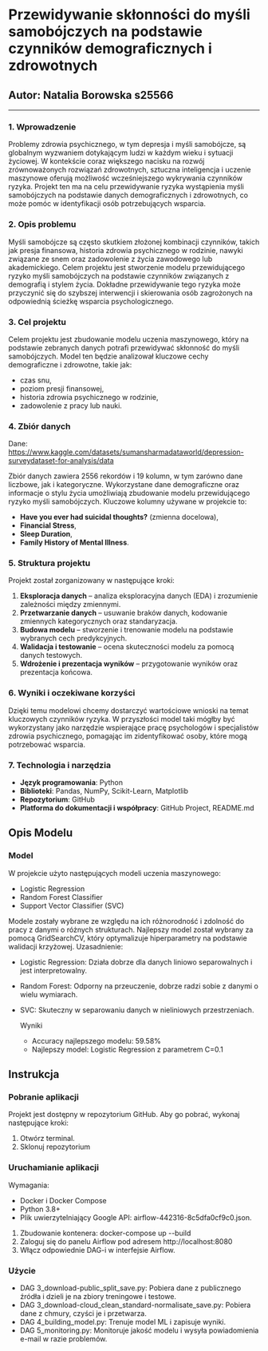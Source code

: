 # Przewidywanie skłonności do myśli samobójczych na podstawie czynników demograficznych i zdrowotnych

## Autor: Natalia Borowska s25566

---

### 1. Wprowadzenie

Problemy zdrowia psychicznego, w tym depresja i myśli samobójcze, są globalnym wyzwaniem dotykającym ludzi w każdym wieku i sytuacji życiowej. W kontekście coraz większego nacisku na rozwój zrównoważonych rozwiązań zdrowotnych, sztuczna inteligencja i uczenie maszynowe oferują możliwość wcześniejszego wykrywania czynników ryzyka. Projekt ten ma na celu przewidywanie ryzyka wystąpienia myśli samobójczych na podstawie danych demograficznych i zdrowotnych, co może pomóc w identyfikacji osób potrzebujących wsparcia.

### 2. Opis problemu

Myśli samobójcze są często skutkiem złożonej kombinacji czynników, takich jak presja finansowa, historia zdrowia psychicznego w rodzinie, nawyki związane ze snem oraz zadowolenie z życia zawodowego lub akademickiego. Celem projektu jest stworzenie modelu przewidującego ryzyko myśli samobójczych na podstawie czynników związanych z demografią i stylem życia. Dokładne przewidywanie tego ryzyka może przyczynić się do szybszej interwencji i skierowania osób zagrożonych na odpowiednią ścieżkę wsparcia psychologicznego.

### 3. Cel projektu

Celem projektu jest zbudowanie modelu uczenia maszynowego, który na podstawie zebranych danych potrafi przewidywać skłonność do myśli samobójczych. Model ten będzie analizował kluczowe cechy demograficzne i zdrowotne, takie jak:
- czas snu,
- poziom presji finansowej,
- historia zdrowia psychicznego w rodzinie,
- zadowolenie z pracy lub nauki.

### 4. Zbiór danych

Dane: https://www.kaggle.com/datasets/sumansharmadataworld/depression-surveydataset-for-analysis/data

Zbiór danych zawiera 2556 rekordów i 19 kolumn, w tym zarówno dane liczbowe, jak i kategoryczne. Wykorzystane dane demograficzne oraz informacje o stylu życia umożliwiają zbudowanie modelu przewidującego ryzyko myśli samobójczych. Kluczowe kolumny używane w projekcie to:
- **Have you ever had suicidal thoughts?** (zmienna docelowa),
- **Financial Stress**,
- **Sleep Duration**,
- **Family History of Mental Illness**.

### 5. Struktura projektu

Projekt został zorganizowany w następujące kroki:
1. **Eksploracja danych** – analiza eksploracyjna danych (EDA) i zrozumienie zależności między zmiennymi.
2. **Przetwarzanie danych** – usuwanie braków danych, kodowanie zmiennych kategorycznych oraz standaryzacja.
3. **Budowa modelu** – stworzenie i trenowanie modelu na podstawie wybranych cech predykcyjnych.
4. **Walidacja i testowanie** – ocena skuteczności modelu za pomocą danych testowych.
5. **Wdrożenie i prezentacja wyników** – przygotowanie wyników oraz prezentacja końcowa.

### 6. Wyniki i oczekiwane korzyści

Dzięki temu modelowi chcemy dostarczyć wartościowe wnioski na temat kluczowych czynników ryzyka. W przyszłości model taki mógłby być wykorzystany jako narzędzie wspierające pracę psychologów i specjalistów zdrowia psychicznego, pomagając im zidentyfikować osoby, które mogą potrzebować wsparcia.

### 7. Technologia i narzędzia

- **Język programowania**: Python
- **Biblioteki**: Pandas, NumPy, Scikit-Learn, Matplotlib
- **Repozytorium**: GitHub
- **Platforma do dokumentacji i współpracy**: GitHub Project, README.md

## Opis Modelu
### Model
W projekcie użyto następujących modeli uczenia maszynowego:
- Logistic Regression
- Random Forest Classifier
- Support Vector Classifier (SVC)

Modele zostały wybrane ze względu na ich różnorodność i zdolność do pracy z danymi o różnych strukturach. Najlepszy model został wybrany za pomocą GridSearchCV, który optymalizuje hiperparametry na podstawie walidacji krzyżowej.
Uzasadnienie:
- Logistic Regression: Działa dobrze dla danych liniowo separowalnych i jest interpretowalny.
- Random Forest: Odporny na przeuczenie, dobrze radzi sobie z danymi o wielu wymiarach.
- SVC: Skuteczny w separowaniu danych w nieliniowych przestrzeniach.

  Wyniki
  - Accuracy najlepszego modelu: 59.58%
  - Najlepszy model: Logistic Regression z parametrem C=0.1

## Instrukcja
### Pobranie aplikacji
Projekt jest dostępny w repozytorium GitHub. Aby go pobrać, wykonaj następujące kroki:
1. Otwórz terminal.
2. Sklonuj repozytorium
### Uruchamianie aplikacji
Wymagania:
- Docker i Docker Compose
- Python 3.8+
- Plik uwierzytelniający Google API: airflow-442316-8c5dfa0cf9c0.json.

1. Zbudowanie kontenera: docker-compose up --build
2. Zaloguj się do panelu Airflow pod adresem http://localhost:8080
3. Włącz odpowiednie DAG-i w interfejsie Airflow.

### Użycie
- DAG 3_download-public_split_save.py: Pobiera dane z publicznego źródła i dzieli je na zbiory treningowe i testowe.
- DAG 3_download-cloud_clean_standard-normalisate_save.py: Pobiera dane z chmury, czyści je i przetwarza.
- DAG 4_building_model.py: Trenuje model ML i zapisuje wyniki.
- DAG 5_monitoring.py: Monitoruje jakość modelu i wysyła powiadomienia e-mail w razie problemów.

